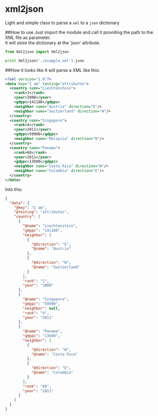 # xml2json
Light and simple class to parse a `xml` to a `json` dictionary

##How to use
Just import the module and call it providing the path to the XML file as parameter.  
It will store the dictionary at the 'json' attribute.
```python
from Xml2json import Xml2json

print Xml2json('./example.xml').json
```

##How it looks like
It will parse a XML like this:
```xml
<?xml version="1.0"?>
<data hey="I am" testing="attributes">
  <country name="Liechtenstein">
    <rank>1</rank>
    <year>2008</year>
    <gdppc>141100</gdppc>
    <neighbor name="Austria" direction="E"/>
    <neighbor name="Switzerland" direction="W"/>
  </country>
  <country name="Singapore">
    <rank>4</rank>
    <year>2011</year>
    <gdppc>59900</gdppc>
    <neighbor name="Malaysia" direction="N"/>
  </country>
  <country name="Panama">
    <rank>68</rank>
    <year>2011</year>
    <gdppc>13600</gdppc>
    <neighbor name="Costa Rica" direction="W"/>
    <neighbor name="Colombia" direction="E"/>
  </country>
</data>
```

Into this:
```json
{
  "data": {
    "@hey": "I am", 
    "@testing": "attributes", 
    "country": [
      {
        "@name": "Liechtenstein", 
        "gdppc": "141100", 
        "neighbor": [
          {
            "@direction": "E", 
            "@name": "Austria"
          }, 
          {
            "@direction": "W", 
            "@name": "Switzerland"
          }
        ], 
        "rank": "1", 
        "year": "2008"
      }, 
      {
        "@name": "Singapore", 
        "gdppc": "59900", 
        "neighbor": null, 
        "rank": "4", 
        "year": "2011"
      }, 
      {
        "@name": "Panama", 
        "gdppc": "13600", 
        "neighbor": [
          {
            "@direction": "W", 
            "@name": "Costa Rica"
          }, 
          {
            "@direction": "E", 
            "@name": "Colombia"
          }
        ], 
        "rank": "68", 
        "year": "2011"
      }
    ]
  }
}
```
